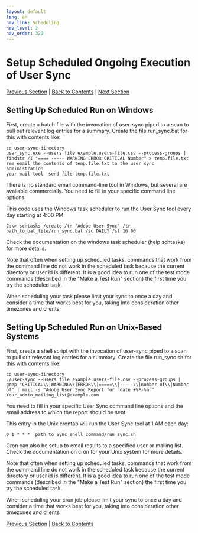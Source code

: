 ```yaml
---
layout: default
lang: en
nav_link: Scheduling
nav_level: 2
nav_order: 320
---
```


# Setup Scheduled Ongoing Execution of User Sync


[Previous Section](command_line_options.md) \| [Back to Contents](index.md) \| [Next Section](sync_adobe_sign.md)

## Setting Up Scheduled Run on Windows

First, create a batch file with the invocation of user-sync piped to a scan to pull out relevant log entries for a summary.
Create the file run_sync.bat for this with contents like:

	cd user-sync-directory
	user_sync.exe --users file example.users-file.csv --process-groups | findstr /I "==== ----- WARNING ERROR CRITICAL Number" > temp.file.txt
	rem email the contents of temp.file.txt to the user sync administration
	your-mail-tool –send file temp.file.txt


There is no standard email command-line tool in Windows, but several are available commercially.
You need to fill in your specific command line options.

This code uses the Windows task scheduler to run the User Sync tool every day starting at 4:00 PM:

	C:\> schtasks /create /tn "Adobe User Sync" /tr path_to_bat_file/run_sync.bat /sc DAILY /st 16:00

Check the documentation on the windows task scheduler (help schtasks) for more details.

Note that often when setting up scheduled tasks, commands that work from the command line do not work in the scheduled task because the current directory or user id is different.  It is a good idea to run one of the test mode commands (described in the "Make a Test Run" section) the first time you try the scheduled task.

When scheduling your task please limit your sync to once a day and consider a time that works best for you, taking into consideration other timezones and clients.  


## Setting Up Scheduled Run on Unix-Based Systems

First, create a shell script with the invocation of user-sync piped to a scan to pull out relevant log entries for a summary.  Create the file run_sync.sh for this with contents like:

	cd user-sync-directory
	./user-sync --users file example.users-file.csv --process-groups |  grep "CRITICAL\\|WARNING\\|ERROR\\|=====\\|-----\\|number of\\|Number of" | mail -s “Adobe User Sync Report for `date +%F-%a`” 
    Your_admin_mailing_list@example.com


You need to fill in your specific User Sync command line options and the email address to which the report should be sent.

This entry in the Unix crontab will run the User Sync tool at 1 AM each day: 

	0 1 * * *  path_to_Sync_shell_command/run_sync.sh 

Cron can also be setup to email results to a specified user or mailing list.  Check the documentation on cron for your Unix system for more details.

Note that often when setting up scheduled tasks, commands that work from the command line do not work in the scheduled task because the current directory or user id is different.  It is a good idea to run one of the test mode commands (described in the "Make a Test Run" section) the first time you try the scheduled task.

When scheduling your cron job please limit your sync to once a day and consider a time that works best for you, taking into consideration other timezones and clients.  

[Previous Section](command_line_options.md) \| [Back to Contents](index.md) 

